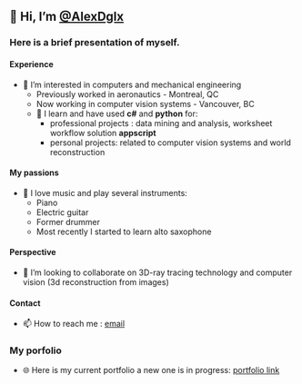 ## 👋 Hi, I’m [@AlexDglx](https://github.com/AlexDglx)

### Here is a brief presentation of myself.

#### Experience
- 👀 I’m interested in computers and mechanical engineering
  * Previously worked in aeronautics - Montreal, QC
  * Now working in computer vision systems - Vancouver, BC
  * 🌱 I learn and have used __c#__ and __python__ for:
    * professional projects : data mining and analysis, worksheet workflow solution __appscript__
    * personal projects: related to computer vision systems and world reconstruction

#### My passions
- 🎹 I love music and play several instruments:
  * Piano
  * Electric guitar
  * Former drummer
  * Most recently I started to learn alto saxophone
 
#### Perspective
- 💞️ I’m looking to collaborate on 3D-ray tracing technology and computer vision (3d reconstruction from images)

#### Contact
- 📫 How to reach me : [email](mailto:alex.degallaix@gmail.com)
  
### My porfolio
- 🌐 Here is my current portfolio a new one is in progress: [portfolio link](https://www.bm-entertainment.com)
<!---
/AlexDglx is a ✨ special ✨ repository because its `README.md` (this file) appears on your GitHub profile.
You can click the Preview link to take a look at your changes.
--->
